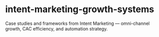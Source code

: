 # intent-marketing-growth-systems
Case studies and frameworks from Intent Marketing — omni-channel growth, CAC efficiency, and automation strategy.
